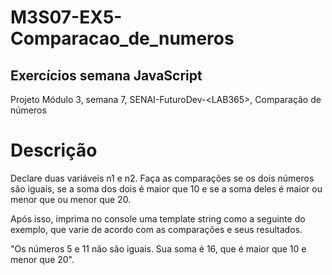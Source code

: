# M3S07-EX5-Comparacao_de_numeros

## Exercícios semana JavaScript


Projeto Módulo 3, semana 7, SENAI-FuturoDev-&lt;LAB365>, Comparação de números

# Descrição

Declare duas variáveis n1 e n2. Faça as comparações se os dois números são iguais, se a soma dos dois é maior que 10 e se a soma deles é maior ou menor que ou menor que 20.

Após isso, imprima no console uma template string como a seguinte do exemplo, que varie de acordo com as comparações e seus resultados.

"Os números 5 e 11 não são iguais. Sua soma é 16, que é maior que 10 e menor que 20".
